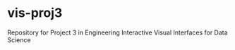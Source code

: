 # vis-proj3
 Repository for Project 3 in Engineering Interactive Visual Interfaces for Data Science
